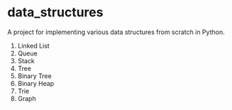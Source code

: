 # data_structures
A project for implementing various data structures from scratch in Python.

1. Linked List
2. Queue
3. Stack
4. Tree
5. Binary Tree
6. Binary Heap
7. Trie
8. Graph
